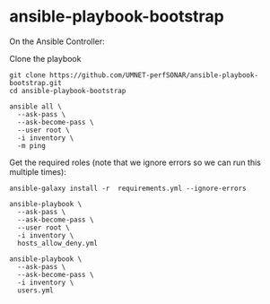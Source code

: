 # ansible-playbook-bootstrap

On the Ansible Controller:

Clone the playbook

```
git clone https://github.com/UMNET-perfSONAR/ansible-playbook-bootstrap.git
cd ansible-playbook-bootstrap
```

```
ansible all \
  --ask-pass \
  --ask-become-pass \
  --user root \
  -i inventory \
  -m ping
```

Get the required roles (note that we ignore errors so we can run this multiple times):

```
ansible-galaxy install -r  requirements.yml --ignore-errors
```


```
ansible-playbook \
  --ask-pass \
  --ask-become-pass \
  --user root \
  -i inventory \
  hosts_allow_deny.yml
```

```
ansible-playbook \
  --ask-pass \
  --ask-become-pass \
  -i inventory \
  users.yml
```








